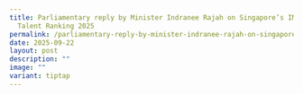 ```yaml
---
title: Parliamentary reply by Minister Indranee Rajah on Singapore’s IMD World
  Talent Ranking 2025
permalink: /parliamentary-reply-by-minister-indranee-rajah-on-singapore-s-imd-world-talent-ranking-2025/
date: 2025-09-22
layout: post
description: ""
image: ""
variant: tiptap
---
```

<p></p>